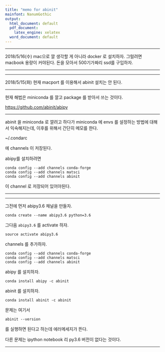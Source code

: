 ```yaml
---
title: "memo for abinit"
mainfont: NanumGothic
output:
  html_document: default
  pdf_document:
    latex_engine: xelatex
  word_document: default
---
```






***

2018/5/16(수) mac으로 깔 생각할 게 아니라 docker 로 설치하자. 그럴려면 macbook 용량이 커야된다. 돈을 모아서 500기가짜리 ssd를 구입하자. 

***



***

2018/5/15(화) 현재 macport 를 이용해서 abinit 설치는 안 된다.

***

현재 해법은 miniconda 를 깔고 package 를 받아서 쓰는 것이다.  

https://github.com/abinit/abipy

***

abinit 을 miniconda 로 깔려고 하다가 miniconda 에 envs 를 설정하는 방법에 대해서 익숙해지는데, 이후를 위해서 간단히 메모를 한다.

~/.condarc

에 channels 이 저장된다.

abipy를 설치하려면

```
conda config --add channels conda-forge
conda config --add channels matsci
conda config --add channels abinit
```

이 channel 로 저장되어 있어야된다.

***

***


그전에 먼저 abipy3.6 채널을 만들자.

```
conda create --name abipy3.6 python=3.6
```

그다음 `abipy3.6` 를 activate 하자.

```
source activate abipy3.6
```

channels 를 추가하자.

```
conda config --add channels conda-forge
conda config --add channels matsci
conda config --add channels abinit
```

abipy 를 설치하자.

```
conda install abipy -c abinit
```

abinit 를 설치하자.

```
conda install abinit -c abinit
```

문제는 여기서

```
abinit --version
```
를 실행하면 된다고 하는데 에러메세지가 뜬다.

다른 문제는 ipython notebook 리 py3.6 버전이 없다는 것이다.




***
